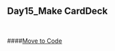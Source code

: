Day15_Make CardDeck
--
<br>

####[Move to Code](https://github.com/MijeongJeon/FAST-CAMPUS_iOS-SCHOOL/tree/master/Project/Day15_MakeCardDeck)